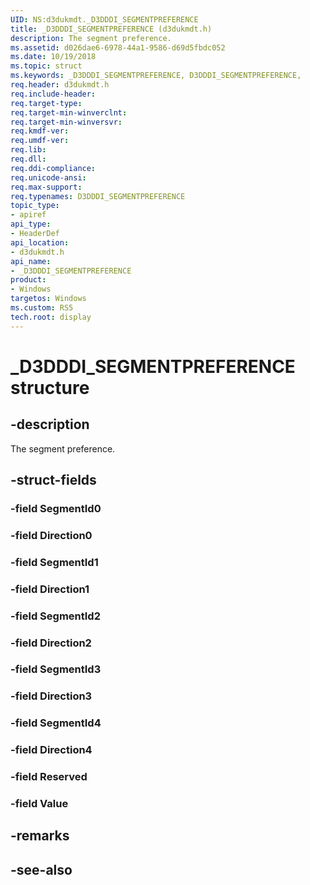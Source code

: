 ```yaml
---
UID: NS:d3dukmdt._D3DDDI_SEGMENTPREFERENCE
title: _D3DDDI_SEGMENTPREFERENCE (d3dukmdt.h)
description: The segment preference.
ms.assetid: d026dae6-6978-44a1-9586-d69d5fbdc052
ms.date: 10/19/2018
ms.topic: struct
ms.keywords: _D3DDDI_SEGMENTPREFERENCE, D3DDDI_SEGMENTPREFERENCE, 
req.header: d3dukmdt.h
req.include-header:
req.target-type:
req.target-min-winverclnt:
req.target-min-winversvr:
req.kmdf-ver:
req.umdf-ver:
req.lib:
req.dll:
req.ddi-compliance:
req.unicode-ansi:
req.max-support:
req.typenames: D3DDDI_SEGMENTPREFERENCE
topic_type: 
- apiref
api_type: 
- HeaderDef
api_location: 
- d3dukmdt.h
api_name: 
- _D3DDDI_SEGMENTPREFERENCE
product:
- Windows
targetos: Windows
ms.custom: RS5
tech.root: display
---
```


# _D3DDDI_SEGMENTPREFERENCE structure

## -description

The segment preference.

## -struct-fields

### -field SegmentId0
 
### -field Direction0
 
### -field SegmentId1
 
### -field Direction1
 
### -field SegmentId2
 
### -field Direction2
 
### -field SegmentId3
 
### -field Direction3
 
### -field SegmentId4
 
### -field Direction4
 
### -field Reserved
 
### -field Value
 

## -remarks

## -see-also
